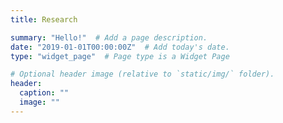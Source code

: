 ```yaml
---
title: Research

summary: "Hello!"  # Add a page description.
date: "2019-01-01T00:00:00Z"  # Add today's date.
type: "widget_page"  # Page type is a Widget Page

# Optional header image (relative to `static/img/` folder).
header:
  caption: ""
  image: ""
---
```

